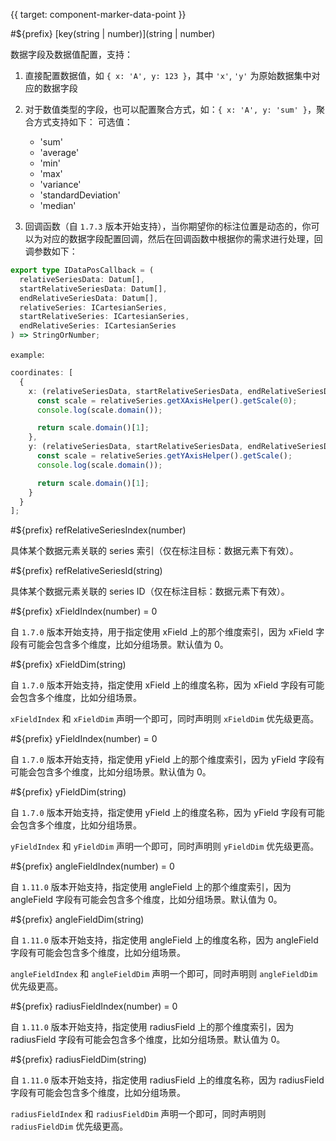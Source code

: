 {{ target: component-marker-data-point }}

#${prefix} [key(string | number)](string | number)

数据字段及数据值配置，支持：

1. 直接配置数据值，如 `{ x: 'A', y: 123 }`，其中 `'x'`, `'y'` 为原始数据集中对应的数据字段
2. 对于数值类型的字段，也可以配置聚合方式，如：`{ x: 'A', y: 'sum' }`，聚合方式支持如下：
   可选值：

   - 'sum'
   - 'average'
   - 'min'
   - 'max'
   - 'variance'
   - 'standardDeviation'
   - 'median'

3. 回调函数（自 `1.7.3` 版本开始支持），当你期望你的标注位置是动态的，你可以为对应的数据字段配置回调，然后在回调函数中根据你的需求进行处理，回调参数如下：

```ts
export type IDataPosCallback = (
  relativeSeriesData: Datum[],
  startRelativeSeriesData: Datum[],
  endRelativeSeriesData: Datum[],
  relativeSeries: ICartesianSeries,
  startRelativeSeries: ICartesianSeries,
  endRelativeSeries: ICartesianSeries
) => StringOrNumber;
```

`example`:

```ts
coordinates: [
  {
    x: (relativeSeriesData, startRelativeSeriesData, endRelativeSeriesData, relativeSeries) => {
      const scale = relativeSeries.getXAxisHelper().getScale(0);
      console.log(scale.domain());

      return scale.domain()[1];
    },
    y: (relativeSeriesData, startRelativeSeriesData, endRelativeSeriesData, relativeSeries) => {
      const scale = relativeSeries.getYAxisHelper().getScale();
      console.log(scale.domain());

      return scale.domain()[1];
    }
  }
];
```

#${prefix} refRelativeSeriesIndex(number)

具体某个数据元素关联的 series 索引（仅在标注目标：数据元素下有效）。

#${prefix} refRelativeSeriesId(string)

具体某个数据元素关联的 series ID（仅在标注目标：数据元素下有效）。

#${prefix} xFieldIndex(number) = 0

自 `1.7.0` 版本开始支持，用于指定使用 xField 上的那个维度索引，因为 xField 字段有可能会包含多个维度，比如分组场景。默认值为 0。

#${prefix} xFieldDim(string)

自 `1.7.0` 版本开始支持，指定使用 xField 上的维度名称，因为 xField 字段有可能会包含多个维度，比如分组场景。

`xFieldIndex` 和 `xFieldDim` 声明一个即可，同时声明则 `xFieldDim` 优先级更高。

#${prefix} yFieldIndex(number) = 0

自 `1.7.0` 版本开始支持，指定使用 yField 上的那个维度索引，因为 yField 字段有可能会包含多个维度，比如分组场景。默认值为 0。

#${prefix} yFieldDim(string)

自 `1.7.0` 版本开始支持，指定使用 yField 上的维度名称，因为 yField 字段有可能会包含多个维度，比如分组场景。

`yFieldIndex` 和 `yFieldDim` 声明一个即可，同时声明则 `yFieldDim` 优先级更高。

#${prefix} angleFieldIndex(number) = 0

自 `1.11.0` 版本开始支持，指定使用 angleField 上的那个维度索引，因为 angleField 字段有可能会包含多个维度，比如分组场景。默认值为 0。

#${prefix} angleFieldDim(string)

自 `1.11.0` 版本开始支持，指定使用 angleField 上的维度名称，因为 angleField 字段有可能会包含多个维度，比如分组场景。

`angleFieldIndex` 和 `angleFieldDim` 声明一个即可，同时声明则 `angleFieldDim` 优先级更高。

#${prefix} radiusFieldIndex(number) = 0

自 `1.11.0` 版本开始支持，指定使用 radiusField 上的那个维度索引，因为 radiusField 字段有可能会包含多个维度，比如分组场景。默认值为 0。

#${prefix} radiusFieldDim(string)

自 `1.11.0` 版本开始支持，指定使用 radiusField 上的维度名称，因为 radiusField 字段有可能会包含多个维度，比如分组场景。

`radiusFieldIndex` 和 `radiusFieldDim` 声明一个即可，同时声明则 `radiusFieldDim` 优先级更高。
